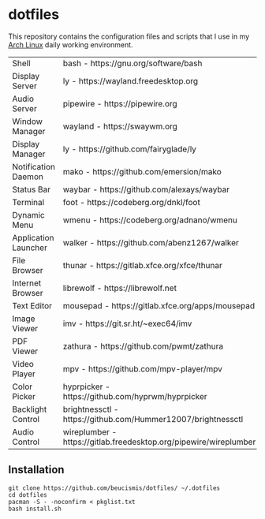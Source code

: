 # dotfiles

This repository contains the configuration files and scripts that I use in my [Arch Linux](https://archlinux.org) daily working environment.

<table><tbody>
  <tr>
    <td>Shell</td>
    <td>bash - https://gnu.org/software/bash</td>
  </tr>
  <tr>
    <td>Display Server</td>
    <td>ly - https://wayland.freedesktop.org</td>
  </tr>
  <tr>
  <tr>
    <td>Audio Server</td>
    <td>pipewire - https://pipewire.org</td>
  </tr>
  <tr>
    <td>Window Manager</td>
    <td>wayland - https://swaywm.org</td>
  </tr>
  <tr>
    <td>Display Manager</td>
    <td>ly - https://github.com/fairyglade/ly</td>
  </tr>
  <tr>
    <td>Notification Daemon</td>
    <td>mako - https://github.com/emersion/mako</td>
  </tr>
  <tr>
    <td>Status Bar</td>
    <td>waybar - https://github.com/alexays/waybar</td>
  </tr>
  <tr>
    <td>Terminal</td>
    <td>foot - https://codeberg.org/dnkl/foot</td>
  </tr>
  <tr>
    <td>Dynamic Menu</td>
    <td>wmenu - https://codeberg.org/adnano/wmenu</td>
  </tr>
  <tr>
    <td>Application Launcher</td>
    <td>walker - https://github.com/abenz1267/walker</td>
  </tr>
  <tr>
    <td>File Browser</td>
    <td>thunar - https://gitlab.xfce.org/xfce/thunar</td>
  </tr>
  <tr>
    <td>Internet Browser</td>
    <td>librewolf - https://librewolf.net</td>
  </tr>
  <tr>
    <td>Text Editor</td>
    <td>mousepad - https://gitlab.xfce.org/apps/mousepad</td>
  </tr>
  <tr>
    <td>Image Viewer</td>
    <td>imv - https://git.sr.ht/~exec64/imv</td>
  </tr>
  <tr>
    <td>PDF Viewer</td>
    <td>zathura - https://github.com/pwmt/zathura</td>
  </tr>
  <tr>
    <td>Video Player</td>
    <td>mpv - https://github.com/mpv-player/mpv</td>
  </tr>
  <tr>
    <td>Color Picker</td>
    <td>hyprpicker - https://github.com/hyprwm/hyprpicker</td>
  </tr>
  <tr>
    <td>Backlight Control</td>
    <td>brightnessctl - https://github.com/Hummer12007/brightnessctl</td>
  </tr>
  <tr>
    <td>Audio Control</td>
    <td>wireplumber - https://gitlab.freedesktop.org/pipewire/wireplumber</td>
  </tr>
</tbody></table> 

## Installation

```
git clone https://github.com/beucismis/dotfiles/ ~/.dotfiles
cd dotfiles
pacman -S - -noconfirm < pkglist.txt
bash install.sh 
```
